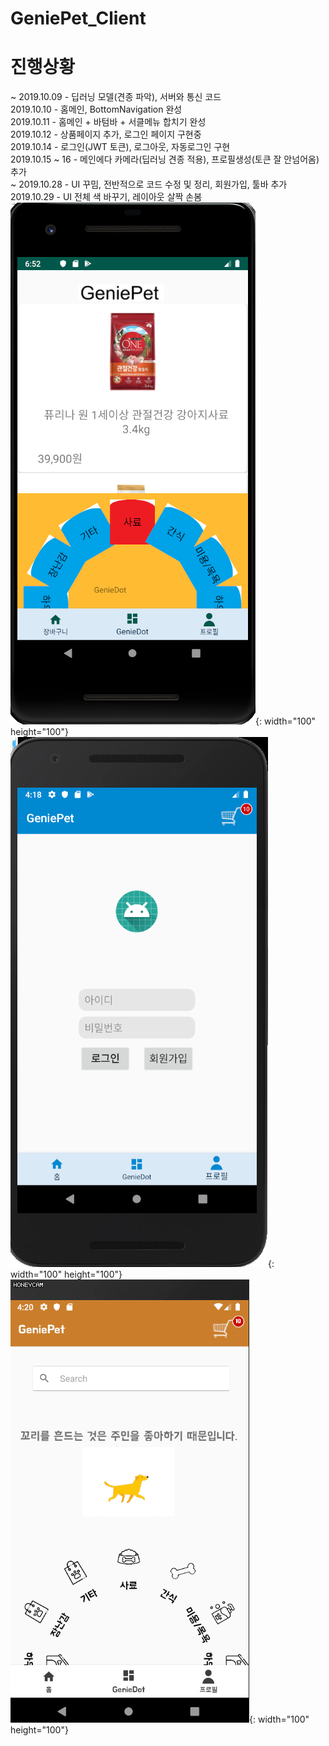 # GeniePet_Client


# 진행상황
~ 2019.10.09 - 딥러닝 모델(견종 파악), 서버와 통신 코드 <br>
2019.10.10 - 홈메인, BottomNavigation 완성 <br>
2019.10.11 - 홈메인 + 바텀바 + 서클메뉴 합치기 완성<br>
2019.10.12 - 상품페이지 추가, 로그인 페이지 구현중 <br>
2019.10.14 - 로그인(JWT 토큰), 로그아웃, 자동로그인 구현 <br>
2019.10.15 ~ 16 - 메인에다 카메라(딥러닝 견종 적용), 프로필생성(토큰 잘 안넘어옴) 추가 <br>
~ 2019.10.28 - UI 꾸밈, 전반적으로 코드 수정 및 정리, 회원가입, 툴바 추가<br>
2019.10.29 - UI 전체 색 바꾸기, 레이아웃 살짝 손봄<br>
![진행단계](./picture/android_2.png){: width="100" height="100"}
![진행단계](./picture/p2.png){: width="100" height="100"}
![진행단계](./picture/p1.gif){: width="100" height="100"}
